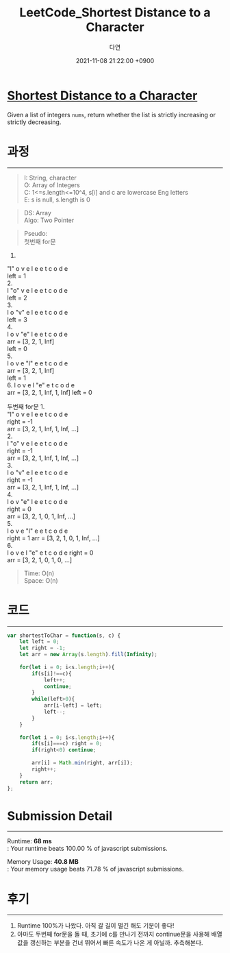 ﻿---
title: LeetCode_Shortest Distance to a Character
author: 다연
date: 2021-11-08 21:22:00 +0900
categories: [Algorithm, LeetCode]
tags: [LeetCode, easy, Array, Two Pointers, String, 100%]
---
# [Shortest Distance to a Character](https://leetcode.com/problems/shortest-distance-to-a-character/)

Given a list of integers `nums`, return whether the list is strictly increasing or strictly decreasing.
# 과정
---
> I: String, character  
O: Array of Integers  
C: 1<=s.length<=10^4, s[i] and c are lowercase Eng letters  
E: s is null, s.length is 0  

> DS: Array  
Algo: Two Pointer  


> Pseudo:  
첫번째 for문
1.  
"l" o v e l e e t c o d e  
left = 1  
2.  
l "o" v e l e e t c o d e  
left = 2  
3.  
l o "v" e l e e t c o d e  
left = 3  
4.  
l o v "e" l e e t c o d e  
arr = [3, 2, 1, Inf]  
left = 0  
5.  
l o v e "l" e e t c o d e  
arr = [3, 2, 1, Inf]  
left = 1  
6. 
l o v e l "e" e t c o d e  
arr = [3, 2, 1, Inf, 1, Inf]
left = 0  

>
두번째 for문
1.  
"l" o v e l e e t c o d e  
right = -1  
arr = [3, 2, 1, Inf, 1, Inf, ...]  
2.  
l "o" v e l e e t c o d e  
right = -1  
arr = [3, 2, 1, Inf, 1, Inf, ...]  
3.  
l o "v" e l e e t c o d e  
right = -1  
arr = [3, 2, 1, Inf, 1, Inf, ...]  
4.  
l o v "e" l e e t c o d e  
right = 0  
arr = [3, 2, 1, 0, 1, Inf, ...]  
5.   
l o v e "l" e e t c o d e  
right = 1
arr = [3, 2, 1, 0, 1, Inf, ...]  
6.  
l o v e l "e" e t c o d e
right = 0  
arr = [3, 2, 1, 0, 1, 0, ...]

> Time: O(n)  
Space:  O(n)  

# 코드
---
```JavaScript
var shortestToChar = function(s, c) {
    let left = 0;
    let right = -1;
    let arr = new Array(s.length).fill(Infinity);
    
    for(let i = 0; i<s.length;i++){
        if(s[i]!==c){
            left++;
            continue;
        }
        while(left>0){
            arr[i-left] = left;
            left--;
        }
    }
    
    for(let i = 0; i<s.length;i++){
        if(s[i]===c) right = 0;
        if(right<0) continue;
        
        arr[i] = Math.min(right, arr[i]);
        right++;
    }
    return arr;
};
```
# Submission Detail
---
Runtime:  **68 ms**  
: Your runtime beats 100.00 % of javascript submissions.  
  
Memory Usage:  **40.8 MB**  
: Your memory usage beats 71.78 % of javascript submissions.  

# 후기
---
1. Runtime 100%가 나왔다. 아직 갈 길이 멀긴 해도 기분이 좋다!
2. 아마도 두번째 for문을 돌 때, 초기에 c를 만나기 전까지 continue문을 사용해 배열 값을 갱신하는 부분을 건너 뛰어서 빠른 속도가 나온 게 아닐까. 추측해본다. 

